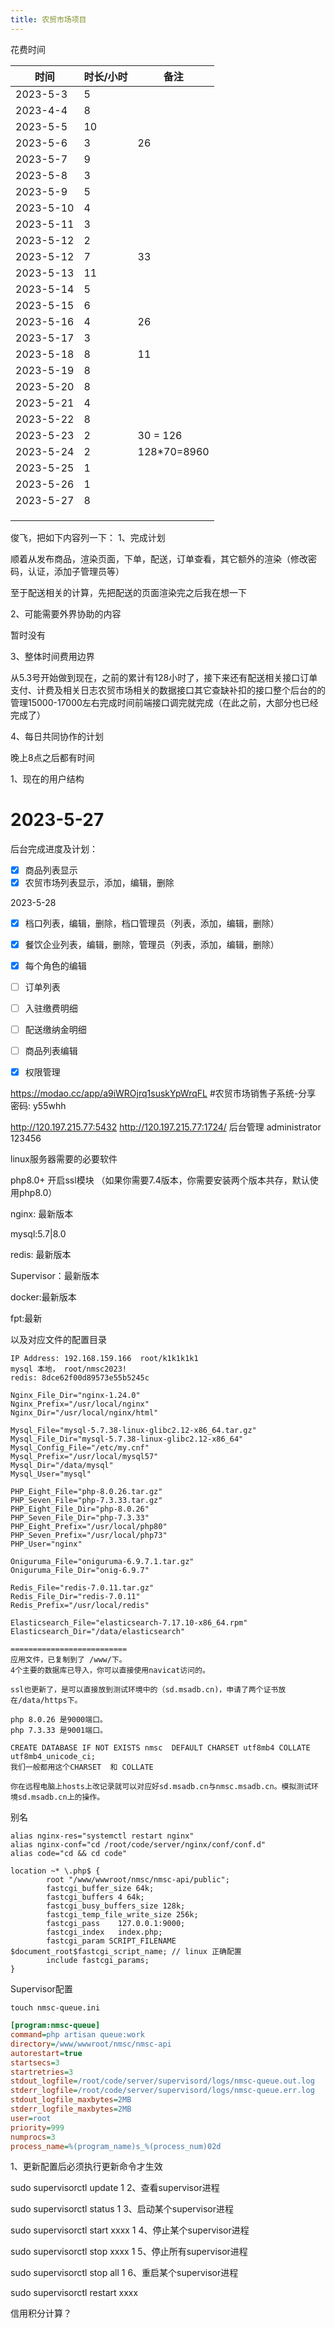 ```yaml
---
title: 农贸市场项目
---
```




花费时间

| 时间      | 时长/小时 | 备注        |
| --------- | --------- | ----------- |
| 2023-5-3  | 5         |             |
| 2023-4-4  | 8         |             |
| 2023-5-5  | 10        |             |
| 2023-5-6  | 3         | 26          |
| 2023-5-7  | 9         |             |
| 2023-5-8  | 3         |             |
| 2023-5-9  | 5         |             |
| 2023-5-10 | 4         |             |
| 2023-5-11 | 3         |             |
| 2023-5-12 | 2         |             |
| 2023-5-12 | 7         | 33          |
| 2023-5-13 | 11        |             |
| 2023-5-14 | 5         |             |
| 2023-5-15 | 6         |             |
| 2023-5-16 | 4         | 26          |
| 2023-5-17 | 3         |             |
| 2023-5-18 | 8         | 11          |
| 2023-5-19 | 8         |             |
| 2023-5-20 | 8         |             |
| 2023-5-21 | 4         |             |
| 2023-5-22 | 8         |             |
| 2023-5-23 | 2         | 30 = 126    |
| 2023-5-24 | 2         | 128*70=8960 |
| 2023-5-25 | 1         |             |
| 2023-5-26 | 1         |             |
| 2023-5-27 | 8         |             |
|           |           |             |
|           |           |             |
|           |           |             |





俊飞，把如下内容列一下：
1、完成计划

顺着从发布商品，渲染页面，下单，配送，订单查看，其它额外的渲染（修改密码，认证，添加子管理员等）

至于配送相关的计算，先把配送的页面渲染完之后我在想一下

2、可能需要外界协助的内容

暂时没有

3、整体时间费用边界

从5.3号开始做到现在，之前的累计有128小时了，接下来还有配送相关接口订单支付、计费及相关日志农贸市场相关的数据接口其它查缺补扣的接口整个后台的的管理15000-17000左右完成时间前端接口调完就完成（在此之前，大部分也已经完成了）

4、每日共同协作的计划

晚上8点之后都有时间



1、现在的用户结构



# 2023-5-27

后台完成进度及计划：

- [x] 商品列表显示
- [x] 农贸市场列表显示，添加，编辑，删除

2023-5-28

- [x] 档口列表，编辑，删除，档口管理员（列表，添加，编辑，删除）
- [x] 餐饮企业列表，编辑，删除，管理员（列表，添加，编辑，删除）
- [x] 每个角色的编辑
- [ ] 订单列表
- [ ] 入驻缴费明细
- [ ] 配送缴纳金明细
- [ ] 商品列表编辑
- [x] 权限管理


https://modao.cc/app/a9iWROjrq1suskYpWrqFL #农贸市场销售子系统-分享  密码: y55whh

http://120.197.215.77:5432
http://120.197.215.77:1724/ 后台管理
administrator 123456



linux服务器需要的必要软件

php8.0+ 开启ssl模块 （如果你需要7.4版本，你需要安装两个版本共存，默认使用php8.0）

nginx: 最新版本

mysql:5.7|8.0

redis: 最新版本

Supervisor：最新版本

docker:最新版本

fpt:最新

以及对应文件的配置目录

```
IP Address: 192.168.159.166  root/k1k1k1k1
mysql 本地， root/nmsc2023!
redis: 8dce62f00d89573e55b5245c

Nginx_File_Dir="nginx-1.24.0"
Nginx_Prefix="/usr/local/nginx"
Nginx_Dir="/usr/local/nginx/html"

Mysql_File="mysql-5.7.38-linux-glibc2.12-x86_64.tar.gz"
Mysql_File_Dir="mysql-5.7.38-linux-glibc2.12-x86_64"
Mysql_Config_File="/etc/my.cnf"
Mysql_Prefix="/usr/local/mysql57"
Mysql_Dir="/data/mysql"
Mysql_User="mysql"

PHP_Eight_File="php-8.0.26.tar.gz"
PHP_Seven_File="php-7.3.33.tar.gz"
PHP_Eight_File_Dir="php-8.0.26"
PHP_Seven_File_Dir="php-7.3.33"
PHP_Eight_Prefix="/usr/local/php80"
PHP_Seven_Prefix="/usr/local/php73"
PHP_User="nginx"

Oniguruma_File="oniguruma-6.9.7.1.tar.gz"
Oniguruma_File_Dir="onig-6.9.7"

Redis_File="redis-7.0.11.tar.gz"
Redis_File_Dir="redis-7.0.11"
Redis_Prefix="/usr/local/redis"

Elasticsearch_File="elasticsearch-7.17.10-x86_64.rpm"
Elasticsearch_Dir="/data/elasticsearch"

==========================
应用文件，已复制到了 /www/下。
4个主要的数据库已导入，你可以直接使用navicat访问的。

ssl也更新了，是可以直接放到测试环境中的（sd.msadb.cn)，申请了两个证书放在/data/https下。

php 8.0.26 是9000端口。
php 7.3.33 是9001端口。

CREATE DATABASE IF NOT EXISTS nmsc  DEFAULT CHARSET utf8mb4 COLLATE utf8mb4_unicode_ci;
我们一般都用这个CHARSET  和 COLLATE 

你在远程电脑上hosts上改记录就可以对应好sd.msadb.cn与nmsc.msadb.cn。模拟测试环境sd.msadb.cn上的操作。
```

别名

```
alias nginx-res="systemctl restart nginx"
alias nginx-conf="cd /root/code/server/nginx/conf/conf.d"
alias code="cd && cd code"
```

```nginx
location ~* \.php$ {
        root "/www/wwwroot/nmsc/nmsc-api/public";
        fastcgi_buffer_size 64k;
        fastcgi_buffers 4 64k;
        fastcgi_busy_buffers_size 128k;
        fastcgi_temp_file_write_size 256k;
        fastcgi_pass    127.0.0.1:9000;
        fastcgi_index   index.php;
        fastcgi_param SCRIPT_FILENAME $document_root$fastcgi_script_name; // linux 正确配置
        include fastcgi_params;
}
```

Supervisor配置

```
touch nmsc-queue.ini
```

```ini
[program:nmsc-queue]
command=php artisan queue:work
directory=/www/wwwroot/nmsc/nmsc-api
autorestart=true
startsecs=3
startretries=3
stdout_logfile=/root/code/server/supervisord/logs/nmsc-queue.out.log
stderr_logfile=/root/code/server/supervisord/logs/nmsc-queue.err.log
stdout_logfile_maxbytes=2MB
stderr_logfile_maxbytes=2MB
user=root
priority=999
numprocs=3
process_name=%(program_name)s_%(process_num)02d
```

1、更新配置后必须执行更新命令才生效

sudo supervisorctl update
1
2、查看supervisor进程

sudo supervisorctl status
1
3、启动某个supervisor进程

sudo supervisorctl start xxxx
1
4、停止某个supervisor进程

sudo supervisorctl stop xxxx
1
5、停止所有supervisor进程

sudo supervisorctl stop all
1
6、重启某个supervisor进程

sudo supervisorctl restart xxxx



信用积分计算？

















